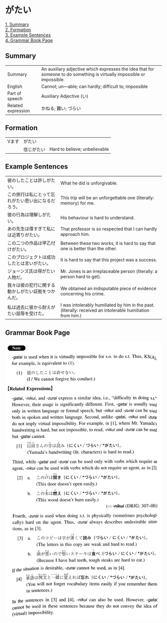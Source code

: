 # がたい

[1. Summary](#summary)<br>
[2. Formation](#formation)<br>
[3. Example Sentences](#example-sentences)<br>
[4. Grammar Book Page](#grammar-book-page)<br>


## Summary

<table><tr>   <td>Summary</td>   <td>An auxiliary adjective which expresses the idea that for someone to do something is virtually impossible or impossible.</td></tr><tr>   <td>English</td>   <td>Cannot; un—able; can hardly; difficult to; impossible</td></tr><tr>   <td>Part of speech</td>   <td>Auxiliary Adjective (い)</td></tr><tr>   <td>Related expression</td>   <td>かねる; 難い; づらい</td></tr></table>

## Formation

<table class="table"> <tbody><tr class="tr head"> <td class="td"><span class="bold">Vます</span></td> <td class="td"><span class="concept">がたい</span> </td> <td class="td"><span>&nbsp;</span></td> </tr> <tr class="tr head"> <td class="td"><span class="bold">&nbsp;</span></td><td class="td">信じ<span class="concept">がたい</span> </td> <td class="td"><span>Hard to believe; unbelievable</span></td> </tr> </tbody></table>

## Example Sentences

<table><tr>   <td>彼のしたことは許しがたい。</td>   <td>What he did is unforgivable.</td></tr><tr>   <td>この旅行は私にとって忘れがたい思い出になるだろう。</td>   <td>This trip will be an unforgettable one (literally: memory) for me.</td></tr><tr>   <td>彼の行為は理解しがたい。</td>   <td>His behaviour is hard to understand.</td></tr><tr>   <td>あの先生は偉すぎて私には近寄りがたい。</td>   <td>That professor is so respected that I can hardly approach him.</td></tr><tr>   <td>この二つの作品は甲乙付けがたい。</td>   <td>Between these two works, it is hard to say that one is better than the other.</td></tr><tr>   <td>このプロジェクトは成功したとは言いがたい。</td>   <td>It is hard to say that this project was a success.</td></tr><tr>   <td>ジョーンズ氏は得がたい人物だ。</td>   <td>Mr. Jones is an irreplaceable person (literally: a person hard to get).</td></tr><tr>   <td>我々は彼の犯行に関する動かしがたい証拠をつかんだ。</td>   <td>We obtained an indisputable piece of evidence concerning his crime.</td></tr><tr>   <td>私は過去に彼から耐えがたい屈辱を受けた。</td>   <td>I was intolerably humiliated by him in the past. (literally: received an intolerable humiliation from him.)</td></tr></table>

## Grammar Book Page

![](../img/Intermediateがたい.png)

